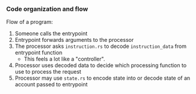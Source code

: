 ### Code organization and flow

Flow of a program:
1. Someone calls the entrypoint
2. Entrypoint forwards arguments to the processor
3. The processor asks `instruction.rs` to decode `instruction_data` from entrypoint function
    - This feels a lot like a "controller".
4. Processor uses decoded data to decide which processing function to use to process the request
5. Processor may use `state.rs` to encode state into or decode state of an account passed to entrypoint